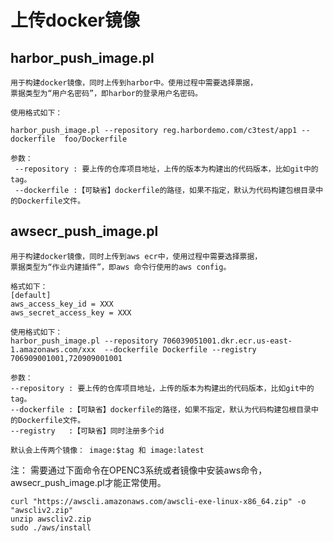 # 上传docker镜像

## harbor_push_image.pl

```
用于构建docker镜像，同时上传到harbor中。使用过程中需要选择票据，
票据类型为“用户名密码”，即harbor的登录用户名密码。

```
```
使用格式如下：

harbor_push_image.pl --repository reg.harbordemo.com/c3test/app1 --dockerfile  foo/Dockerfile

参数：
 --repository : 要上传的仓库项目地址，上传的版本为构建出的代码版本，比如git中的tag。
 --dockerfile :【可缺省】dockerfile的路径，如果不指定，默认为代码构建包根目录中的Dockerfile文件。

```

## awsecr_push_image.pl

```
用于构建docker镜像，同时上传到aws ecr中，使用过程中需要选择票据，
票据类型为“作业内建插件”，即aws 命令行使用的aws config。

格式如下：
[default]
aws_access_key_id = XXX
aws_secret_access_key = XXX
```
```
使用格式如下：
harbor_push_image.pl --repository 706039051001.dkr.ecr.us-east-1.amazonaws.com/xxx  --dockerfile Dockerfile --registry 706909001001,720909001001

参数： 
--repository : 要上传的仓库项目地址，上传的版本为构建出的代码版本，比如git中的tag。
--dockerfile :【可缺省】dockerfile的路径，如果不指定，默认为代码构建包根目录中的Dockerfile文件。
--registry   :【可缺省】同时注册多个id

默认会上传两个镜像： image:$tag 和 image:latest
```

注： 需要通过下面命令在OPENC3系统或者镜像中安装aws命令，awsecr_push_image.pl才能正常使用。
```
curl "https://awscli.amazonaws.com/awscli-exe-linux-x86_64.zip" -o "awscliv2.zip"
unzip awscliv2.zip
sudo ./aws/install
```